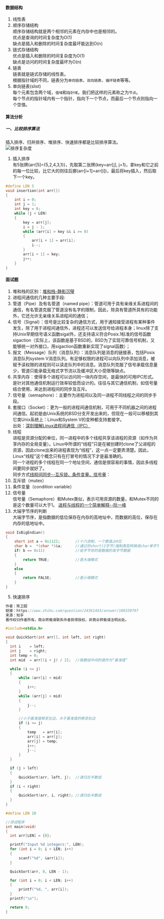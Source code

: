 #### 数据结构
1. 线性表
  1. 顺序存储结构  
    顺序存储结构就是两个相邻的元素在内存中也是相邻的。  
    优点是查询的时间复杂度为O(1)  
    缺点是插入和删除的时间复杂度最坏能达到O(n)
  2. 链式存储结构  
    优点是插入和删除的时间复杂度为O(1)  
    缺点是访问的时间复杂度最坏为O(n)
2. 链表  
  链表就是链式存储的线性表。  
  根据指针域的不同，链表分为`单向链表`、`双向链表`、`循环链表`等等。
  1. 单向链表(slist)  
    每个元素包含两个域，`值域`和`指针域`，我们把这样的元素称之为`节点`。  
    每个节点的指针域内有一个指针，指向下一个节点，而最后一个节点则指向一个空值。  

#### 算法分析
##### 一、比较排序算法  
插入排序、归并排序、堆排序、快速排序都是比较排序算法。  
![排序复杂度](http://7i7io5.com1.z0.glb.clouddn.com/sort.PNG)  

1. 插入排序  
有5张牌(arr[5]={5,2,4,3,1})，先取第二张牌(key=arr[j], j=1)，拿key和它之前的每一位比较，比它大的则往后挪(arr[i+1]=arr[i])，最后将key插入，然后取下一个key。
```C
#define LEN 5
void insertion(int arr[])
{
    int i = 0;
    int j = 1;
    int key = 0;
    while (j < LEN)
    {
        key = arr[j];
        i = j - 1;
        while (arr[i] > key && i >= 0)
        {
            arr[i + 1] = arr[i];
            i--;
        }
        arr[i + 1] = key;
        j++;
    }
}
```
#### 面试题
1. 堆和栈的区别：[堆和栈-静影沉璧](http://ichenwin.github.io/2016/05/12/%E5%A0%86%E5%92%8C%E6%A0%88/#more)  
2. 进程间通信的几种主要手段:  
  1. 管道（Pipe）及有名管道（named pipe）：管道可用于具有亲缘关系进程间的通信，有名管道克服了管道没有名字的限制，因此，除具有管道所具有的功能外，它还允许无亲缘关系进程间的通信；  
  2. 信号（Signal）：信号是比较复杂的通信方式，用于通知接受进程有某种事件发生，除了用于进程间通信外，进程还可以发送信号给进程本身；linux除了支持Unix早期信号语义函数sigal外，还支持语义符合Posix.1标准的信号函数sigaction（实际上，该函数是基于BSD的，BSD为了实现可靠信号机制，又能够统一对外接口，用sigaction函数重新实现了signal函数）；  
  3. 报文（Message）队列（消息队列）：消息队列是消息的链接表，包括Posix消息队列system V消息队列。有足够权限的进程可以向队列中添加消息，被赋予读权限的进程则可以读走队列中的消息。消息队列克服了信号承载信息量少，管道只能承载无格式字节流以及缓冲区大小受限等缺点。  
  4. 共享内存：使得多个进程可以访问同一块内存空间，是最快的可用IPC形式。是针对其他通信机制运行效率较低而设计的。往往与其它通信机制，如信号量结合使用，来达到进程间的同步及互斥。  
  5. 信号量（semaphore）：主要作为进程间以及同一进程不同线程之间的同步手段。  
  6. 套接口（Socket）：更为一般的进程间通信机制，可用于不同机器之间的进程间通信。起初是由Unix系统的BSD分支开发出来的，但现在一般可以移植到其它类Unix系统上：Linux和System V的变种都支持套接字。  
  出处：[深刻理解Linux进程间通信（IPC）](https://www.ibm.com/developerworks/cn/linux/l-ipc/)
3. 线程  
进程是资源分配的单位，同一进程中的多个线程共享该进程的资源（如作为共享内存的全局变量）。Linux中所谓的“线程”只是在被创建时clone了父进程的资源，因此clone出来的进程表现为“线程”，这一点一定要弄清楚。因此，Linux“线程”这个概念只有在打冒号的情况下才是最准确的。    
同一个进程的多个线程在同一个地址空间，通信是很容易的事情，因此多线程间要同步就好了。  
同步方式[线程间同步--互斥锁、条件变量、信号量](http://blog.csdn.net/yusiguyuan/article/details/14160081)：  
  1. 互斥锁（mutex）  
  2. 条件变量（condition variable）  
  3. 信号量  
     信号量（Semaphore）和Mutex类似，表示可用资源的数量，和Mutex不同的是这个数量可以大于1。
[进程与线程的一个简单解释--阮一峰](http://www.ruanyifeng.com/blog/2013/04/processes_and_threads.html)
4. 大端字节序的判断  
大端字节序，是指数据的低位保存在内存的高地址中，而数据的高位，保存在内存的低地址中。  
  ```C
  void IsBigEndian()  
  {  
      short int a = 0x1122;       //十六进制，一个数值占4位  
      char b =  *(char *)&a;      //通过将short(2字节)强制类型转换成char单字节，b指向a的起始字节（低字节）  
      if( b == 0x11)              //低字节存的是数据的高字节数据  
      {  
          return TRUE;            //是大端模式  
      }  
      else  
      {  
          return FALSE;           //是小端模式  
      }  
  }  
  ```  
5. 快速排序  
  ```C
  作者：陈卫超
链接：https://www.zhihu.com/question/24361443/answer/100339797
来源：知乎
著作权归作者所有。商业转载请联系作者获得授权，非商业转载请注明出处。

#include<stdio.h>

void QuickSort(int arr[], int left, int right)
{
    int i    = left;
    int j    = right;
    int temp = 0;
    int mid  = arr[(i + j) / 2];  //取数组中间的值作为“基准值”

    while (i <= j)
    {
        while (arr[i] < mid)
        {
            i++;
        }
        while (arr[j] > mid)
        {
            j--;
        }

        //小于基准值移至左边，大于基准值的移至右边
        if (i <= j)
        {
            temp   = arr[i];
            arr[i] = arr[j];
            arr[j] = temp;
            i++;
            j--;
        }
    }

    if (j > left)
    {
        QuickSort(arr, left, j);  //递归左半数组
    }
    if (i < right)
    {
        QuickSort(arr, i, right); //递归右半数组
    }
}

#define LEN 10

//测试程序
int main(void)
{
    int arr[LEN] = {0};

    printf("Input %d integers:", LEN);
    for (int i = 0; i < LEN; i++)
    {
        scanf("%d", &arr[i]);
    }

    QuickSort(arr, 0, LEN - 1);

    for (int i = 0; i < LEN; i++)
    {
        printf("%d, ", arr[i]);
    }
    printf("\n");

    return 0;
}
```